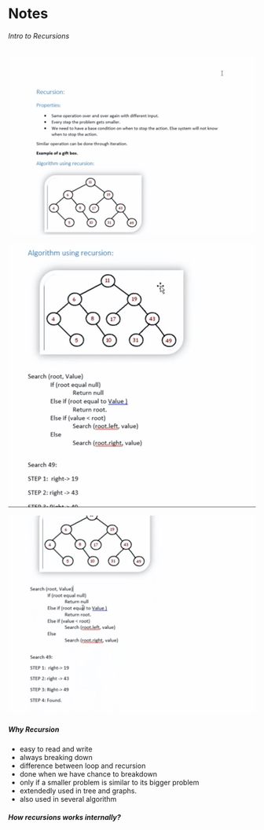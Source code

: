 # Notes

###### Intro to Recursions

![notes on recursion](/assets/recursion.jpg)

![notes on recursion](/assets/recursion2.jpg)

![notes on recursion](/assets/recursion3.jpg)

##### Why Recursion
- easy to read and write
- always breaking down
- difference between loop and recursion
- done when we have chance to breakdown
- only if a smaller problem is similar to its bigger problem
- extendedly used in tree and graphs.
- also used in several algorithm

##### How recursions works internally?
